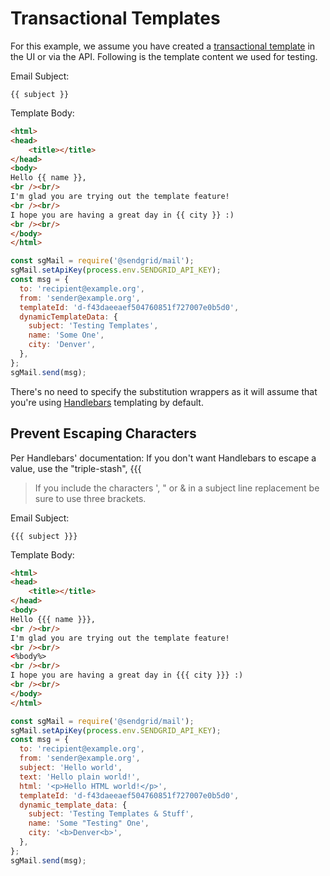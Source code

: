 # Transactional Templates

For this example, we assume you have created a [transactional template](https://sendgrid.com/docs/User_Guide/Transactional_Templates/index.html) in the UI or via the API. Following is the template content we used for testing.

Email Subject:

```text
{{ subject }}
```

Template Body:

```html
<html>
<head>
    <title></title>
</head>
<body>
Hello {{ name }},
<br /><br/>
I'm glad you are trying out the template feature!
<br /><br/>
I hope you are having a great day in {{ city }} :)
<br /><br/>
</body>
</html>
```

```js
const sgMail = require('@sendgrid/mail');
sgMail.setApiKey(process.env.SENDGRID_API_KEY);
const msg = {
  to: 'recipient@example.org',
  from: 'sender@example.org',
  templateId: 'd-f43daeeaef504760851f727007e0b5d0',
  dynamicTemplateData: {
    subject: 'Testing Templates',
    name: 'Some One',
    city: 'Denver',
  },
};
sgMail.send(msg);
```

There's no need to specify the substitution wrappers as it will assume that you're using [Handlebars](https://handlebarsjs.com/) templating by default.

## Prevent Escaping Characters

Per Handlebars' documentation: If you don't want Handlebars to escape a value, use the "triple-stash", {{{

> If you include the characters ', " or & in a subject line replacement be sure to use three brackets.

Email Subject:

```text
{{{ subject }}}
```

Template Body:

```html
<html>
<head>
    <title></title>
</head>
<body>
Hello {{{ name }}},
<br /><br/>
I'm glad you are trying out the template feature!
<br /><br/>
<%body%>
<br /><br/>
I hope you are having a great day in {{{ city }}} :)
<br /><br/>
</body>
</html>
```

```js
const sgMail = require('@sendgrid/mail');
sgMail.setApiKey(process.env.SENDGRID_API_KEY);
const msg = {
  to: 'recipient@example.org',
  from: 'sender@example.org',
  subject: 'Hello world',
  text: 'Hello plain world!',
  html: '<p>Hello HTML world!</p>',
  templateId: 'd-f43daeeaef504760851f727007e0b5d0',
  dynamic_template_data: {
    subject: 'Testing Templates & Stuff',
    name: 'Some "Testing" One',
    city: '<b>Denver<b>',
  },
};
sgMail.send(msg);
```
